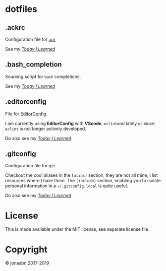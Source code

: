 # dotfiles

## .ackrc

Configuration file for [`ack`](http://beyondgrep.com/)

See my _[Today I Learned](https://jonasbn.github.io/til/ack/define_a_custom_search_filetype_scope.html)_

## .bash_completion

Sourcing script for `bash` completions.

See my _[Today I Learned](https://jonasbn.github.io/til/bash/create_dir_for_own_completions.html)_

## .editorconfig

File for [EditorConfig](http://editorconfig.org/).

I am currently using **EditorConfig** with **VScode**, `eclint`and lately `ec` since `eclint` is not longer actively developed.

Do also see my _[Today I Learned](https://jonasbn.github.io/editorconfig/use_editorconfig.html)_

## .gitconfig

Configuration file for `git`

Checkout the cool aliases in the `[alias]` section, they are not all mine, I list resources where I have them. The `[include]` section, enabling you to isolate personal information in a `~/.gitconfig.local` is quite useful.

Do also see my _[Today I Learned](https://jonasbn.github.io/til/git/maintain_multiple_git_ids.html)_

# License

This is made available under the MIT license, see separate license file.

# Copyright

©️ jonasbn 2017-2019
